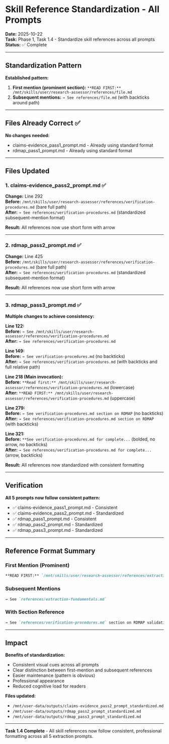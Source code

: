 # Skill Reference Standardization - All Prompts

**Date:** 2025-10-22  
**Task:** Phase 1, Task 1.4 - Standardize skill references across all prompts  
**Status:** ✅ Complete

---

## Standardization Pattern

**Established pattern:**
1. **First mention (prominent section):** `**READ FIRST:** /mnt/skills/user/research-assessor/references/file.md`
2. **Subsequent mentions:** `→ See references/file.md` (with backticks around path)

---

## Files Already Correct ✅

**No changes needed:**
- claims-evidence_pass1_prompt.md - Already using standard format
- rdmap_pass1_prompt.md - Already using standard format

---

## Files Updated

### 1. claims-evidence_pass2_prompt.md ✅

**Change:** Line 292  
**Before:** `/mnt/skills/user/research-assessor/references/verification-procedures.md` (bare full path)  
**After:** `→ See references/verification-procedures.md` (standardized subsequent-mention format)

**Result:** All references now use short form with arrow

---

### 2. rdmap_pass2_prompt.md ✅

**Change:** Line 425  
**Before:** `/mnt/skills/user/research-assessor/references/verification-procedures.md` (bare full path)  
**After:** `→ See references/verification-procedures.md` (standardized subsequent-mention format)

**Result:** All references now use short form with arrow

---

### 3. rdmap_pass3_prompt.md ✅

**Multiple changes to achieve consistency:**

**Line 122:**  
**Before:** `→ See /mnt/skills/user/research-assessor/references/verification-procedures.md`  
**After:** `→ See references/verification-procedures.md`

**Line 149:**  
**Before:** `→ See verification-procedures.md` (no backticks)  
**After:** `→ See references/verification-procedures.md` (with backticks and full relative path)

**Line 218 (Main invocation):**  
**Before:** `**Read first:** /mnt/skills/user/research-assessor/references/verification-procedures.md` (lowercase)  
**After:** `**READ FIRST:** /mnt/skills/user/research-assessor/references/verification-procedures.md` (uppercase)

**Line 279:**  
**Before:** `→ See verification-procedures.md section on RDMAP` (no backticks)  
**After:** `→ See references/verification-procedures.md section on RDMAP` (with backticks)

**Line 321:**  
**Before:** `**See verification-procedures.md for complete...` (bolded, no arrow, no backticks)  
**After:** `→ See references/verification-procedures.md for complete...` (arrow, backticks)

**Result:** All references now standardized with consistent formatting

---

## Verification

**All 5 prompts now follow consistent pattern:**
- ✅ claims-evidence_pass1_prompt.md - Consistent
- ✅ claims-evidence_pass2_prompt.md - Standardized
- ✅ rdmap_pass1_prompt.md - Consistent  
- ✅ rdmap_pass2_prompt.md - Standardized
- ✅ rdmap_pass3_prompt.md - Standardized

---

## Reference Format Summary

### First Mention (Prominent)
```markdown
**READ FIRST:** `/mnt/skills/user/research-assessor/references/extraction-fundamentals.md`
```

### Subsequent Mentions
```markdown
→ See `references/extraction-fundamentals.md`
```

### With Section Reference
```markdown
→ See `references/verification-procedures.md` section on RDMAP validation
```

---

## Impact

**Benefits of standardization:**
- Consistent visual cues across all prompts
- Clear distinction between first-mention and subsequent references
- Easier maintenance (pattern is obvious)
- Professional appearance
- Reduced cognitive load for readers

**Files updated:**
- `/mnt/user-data/outputs/claims-evidence_pass2_prompt_standardized.md`
- `/mnt/user-data/outputs/rdmap_pass2_prompt_standardized.md`
- `/mnt/user-data/outputs/rdmap_pass3_prompt_standardized.md`

---

**Task 1.4 Complete** - All skill references now follow consistent, professional formatting across all 5 extraction prompts.
